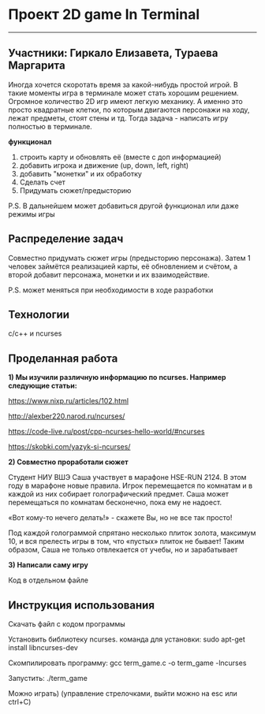 # Проект 2D game In Terminal

---
Участники: Гиркало Елизавета, Тураева Маргарита
---

Иногда хочется скоротать время за какой-нибудь простой игрой. В такие моменты игра в терминале может стать хорошим решением.
Огромное количество 2D игр имеют легкую механику. А именно это просто квадратные клетки, по которым двигаются персонажи на ходу, лежат предметы, стоят стены и тд. Тогда задача - написать игру полностью в терминале.

**функционал**
1. строить карту и обновлять её (вместе с доп информацией)
2. добавить игрока и движение (up, down, left, right)
3. добавить "монетки" и их обработку
4. Сделать счет
5. Придумать сюжет/предысторию
   
P.S. В дальнейшем может добавиться другой функционал или даже режимы игры

## Распределение задач
Совместно придумать сюжет игры (предысторию персонажа). Затем 1 человек займётся реализацией карты, её обновлением и счётом, а второй добавит персонажа, монетки и их взаимодействие. 

P.S. может меняться при необходимости в ходе разработки

## Технологии
с/с++ и ncurses

## Проделанная работа

**1) Мы изучили различную информацию по ncurses. Например следующие статьи:**

https://www.nixp.ru/articles/102.html

http://alexber220.narod.ru/ncurses/

https://code-live.ru/post/cpp-ncurses-hello-world/#ncurses

https://skobki.com/yazyk-si-ncurses/

**2) Совместно проработали сюжет**

   Студент НИУ ВШЭ Саша участвует в марафоне HSE-RUN 2124. В этом году в марафоне новые правила. Игрок перемещается по комнатам и в каждой из них собирает голографический предмет. Саша может перемещаться по комнатам бесконечно, пока ему не надоест.
   
«Вот кому-то нечего делать!» - скажете Вы, но не все так просто!

Под каждой голограммой спрятано несколько плиток золота, максимум 10, и вся прелесть игры в том, что «пустых» плиток не бывает!
Таким образом, Саша не только отвлекается от учебы, но и зарабатывает

**3) Написали саму игру**

   Код в отдельном файле

## Инструкция использования


   Скачать файл с кодом программы
   
   Установить библиотеку ncurses. команда для установки: sudo apt-get install libncurses-dev
   
   Скомпилировать программу: gcc term_game.c -o term_game -lncurses
   
   Запустить: ./term_game
   
   Можно играть) (управление стрелочками, выйти можно на esc или ctrl+C)
